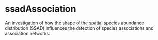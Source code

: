# ssadAssociation

An investigation of how the shape of the spatial species abundance distribution (SSAD) influences the detection of species associations and association networks.
